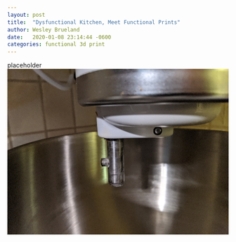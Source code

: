 ```yaml
---
layout: post
title:  "Dysfunctional Kitchen, Meet Functional Prints"
author: Wesley Brueland
date:   2020-01-08 23:14:44 -0600
categories: functional 3d print
---
```


placeholder
![mixer nub](_images/2020-01-08-functional-kitchen/IMG_20200105_104021_resize_23.jpg)
